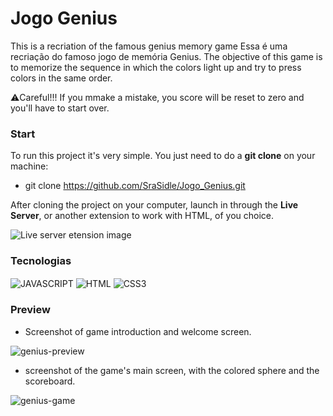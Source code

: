 # Jogo Genius

This is a recriation of the famous genius memory game
Essa é uma recriação do famoso jogo de memória Genius. The objective of this game is to memorize the sequence in which the colors light up and try to press colors in the same order.

⚠️Careful!!! If you mmake a mistake, you score will be reset to zero and you'll have to start over.

### Start

To run this project it's very simple. You just need to do a **git clone** on your machine:

* git clone https://github.com/SraSidle/Jogo_Genius.git

After cloning the project on your computer, launch in through the **Live Server**, or another extension to work with HTML, of you choice.

<img src="https://th.bing.com/th/id/OIP.GPFbfOZOtuRgVQ-jOuiiSwHaBp?pid=ImgDet&rs=1" alt="Live server etension image"/>

### Tecnologias 
<div display="flex">
  <img align="center" alt="JAVASCRIPT" src="https://img.shields.io/badge/javascript-%23323330.svg?style=for-the-badge&logo=javascript&logoColor=%23F7DF1E" />
  <img align="center" alt="HTML" src="https://img.shields.io/badge/html5-%23E34F26.svg?style=for-the-badge&logo=html5&logoColor=white" />
   <img align="center" alt="CSS3" src="https://img.shields.io/badge/css3-%231572B6.svg?style=for-the-badge&logo=css3&logoColor=white" />
</div>

### Preview

* Screenshot of game introduction and welcome screen.

![genius-preview](https://user-images.githubusercontent.com/101219190/210626229-284c904e-2fd4-48cc-b4ff-d1ebd8b1500f.png)

* screenshot of the game's main screen, with the colored sphere and the scoreboard.

![genius-game](https://user-images.githubusercontent.com/101219190/210626252-1cd6a8e9-cef6-4915-a945-74dc0246396d.png)
